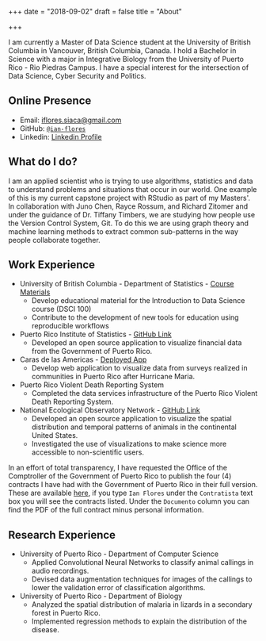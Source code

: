+++
date = "2018-09-02"
draft = false
title = "About"

+++

I am currently a Master of Data Science student at the University 
of British Columbia in Vancouver, British Columbia, Canada. I hold a 
Bachelor in Science with a major in Integrative Biology from the University
of Puerto Rico - Rio Piedras Campus. I have a special interest for the 
intersection of Data Science, Cyber Security and Politics.

## Online Presence

- Email: iflores.siaca@gmail.com
- GitHub: [`@ian-flores`](https://github.com/ian-flores/)
- Linkedin: [Linkedin Profile](https://www.linkedin.com/in/ian-flores-siaca-ba0786a1/)


## What do I do?

I am an applied scientist who is trying to use algorithms, statistics and data to understand problems and situations that occur in our world. One example of this is my current capstone project with RStudio as part of my Masters'. In collaboration with Juno Chen, Rayce Rossum, and Richard Zitomer and under the guidance of Dr. Tiffany Timbers, we are studying how people use the Version Control System, Git. To do this we are using graph theory and machine learning methods to extract common sub-patterns in the way people collaborate together.

## Work Experience

* University of British Columbia -  Department of Statistics - [Course Materials](https://github.com/ubc-dsci/dsci-100)
    * Develop educational material for the Introduction to Data Science course (DSCI 100)
    * Contribute to the development of new tools for education using reproducible workflows
* Puerto Rico Institute of Statistics - [GitHub Link](https://github.com/ian-flores/TransparenciaFinanciera)
    * Developed an open source application to visualize financial data from the Government of Puerto Rico.
* Caras de las Americas - [Deployed App](https://server.connectrelief.com/)
    * Develop web application to visualize data from surveys realized in communities in Puerto Rico after Hurricane Maria.
* Puerto Rico Violent Death Reporting System
    * Completed the data services infrastructure of the Puerto Rico Violent Death Reporting System.
* National Ecological Observatory Network - [GitHub Link](https://github.com/ian-flores/NEON-2016-Internship-DPS)
    * Developed an open source application to visualize the spatial distribution and temporal patterns of
animals in the continental United States.
    * Investigated the use of visualizations to make science more accessible to non-scientific users.
      
In an effort of total transparency, I have requested the Office of the Comptroller of the Government of Puerto Rico to publish the four (4) contracts I have had with the Government of Puerto Rico in their full version. These are available [here](https://consultacontratos.ocpr.gov.pr/), if you type `Ian Flores` under the `Contratista` text box you will see the contracts listed. Under the `Documento` column you can find the PDF of the full contract minus personal information.

## Research Experience

* University of Puerto Rico - Department of Computer Science
    * Applied Convolutional Neural Networks to classify animal callings in audio recordings.
    * Devised data augmentation techniques for images of the callings to lower the validation error of classification algorithms.
* University of Puerto Rico - Department of Biology
    * Analyzed the spatial distribution of malaria in lizards in a secondary forest in Puerto Rico.
    * Implemented regression methods to explain the distribution of the disease.